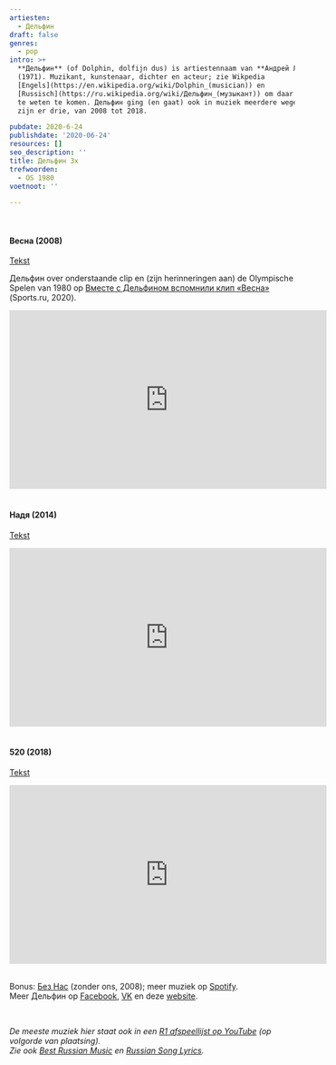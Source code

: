 ```yaml
---
artiesten:
  - Дельфин
draft: false
genres:
  - pop
intro: >+
  **Дельфин** (of Dolphin, dolfijn dus) is artiestennaam van **Андрей Лысиков**
  (1971). Muzikant, kunstenaar, dichter en acteur; zie Wikpedia
  [Engels](https://en.wikipedia.org/wiki/Dolphin_(musician)) en
  [Russisch](https://ru.wikipedia.org/wiki/Дельфин_(музыкант)) om daar meer over
  te weten te komen. Дельфин ging (en gaat) ook in muziek meerdere wegen op. Dit
  zijn er drie, van 2008 tot 2018.

pubdate: 2020-6-24
publishdate: '2020-06-24'
resources: []
seo_description: ''
title: Дельфин 3x
trefwoorden:
  - OS 1980
voetnoot: ''

---
```




<br/>

#### Весна (2008)

[Tekst](https://genius.com/Dolphin-spring-lyrics)

Дельфин over onderstaande clip en (zijn herinneringen aan) de Olympische Spelen van 1980 op [Вместе с Дельфином вспомнили клип «Весна»](https://www.sports.ru/tribuna/blogs/russiateam/2806446.html) (Sports.ru, 2020).

<iframe width="560" height="315" src="https://www.youtube.com/embed/P47V4SASwGc" frameborder="0" allow="accelerometer; autoplay; encrypted-media; gyroscope; picture-in-picture" allowfullscreen></iframe>

<br/>

<br/>
 
#### Надя (2014)

[Tekst](https://genius.com/Dolphin-nadya-lyrics)

<iframe width="560" height="315" src="https://www.youtube.com/embed/TzHlw3wV6JM" frameborder="0" allow="accelerometer; autoplay; encrypted-media; gyroscope; picture-in-picture" allowfullscreen></iframe>

 <br/>

 <br/>

#### 520 (2018)

[Tekst](https://genius.com/Dolphin-520-lyrics) 

<iframe width="560" height="315" src="https://www.youtube.com/embed/W7li-_sDQKg" frameborder="0" allow="accelerometer; autoplay; encrypted-media; gyroscope; picture-in-picture" allowfullscreen></iframe>

 <br/>

 <br/>

Bonus: [Без Нас](https://www.youtube.com/watch?v=8vDzxZV6EwU) (zonder ons, 2008); meer muziek op [Spotify](https://open.spotify.com/artist/2pktDyTJxrLJo7dL2qT1pA?si=sKjWS-_1ThWlC2IpAv6ayg).  <br/>
Meer Дельфин op [Facebook](https://www.facebook.com/dolphinmusic/),  [VK](https://vk.com/dolphinmusic) en deze [website](https://dolphinmusic.ru/).


 <br/>

*De meeste muziek hier staat ook in een [R1 afspeellijst op YouTube](https://www.youtube.com/playlist?list=PLeE-zqOrSLhxfIpK2vuUJNCKSzyVBi0yM) (op volgorde van plaatsing).* <br/>
*Zie ook [Best Russian Music](https://www.youtube.com/playlist?list=PLeE-zqOrSLhxTFYDvlwUu4hYby9DojwoD) en [Russian Song Lyrics](https://www.youtube.com/playlist?list=PLeE-zqOrSLhzkRCATzT8__oNifBChVHGK).*


 